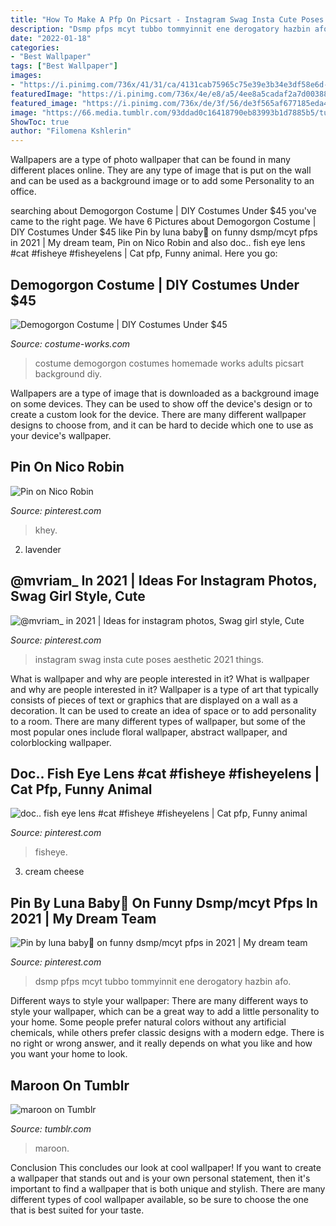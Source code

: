 ```yaml
---
title: "How To Make A Pfp On Picsart - Instagram Swag Insta Cute Poses Aesthetic 2021 Things"
description: "Dsmp pfps mcyt tubbo tommyinnit ene derogatory hazbin afo"
date: "2022-01-18"
categories:
- "Best Wallpaper"
tags: ["Best Wallpaper"]
images:
- "https://i.pinimg.com/736x/41/31/ca/4131cab75965c75e39e3b34e3df58e6d--lens-fish.jpg"
featuredImage: "https://i.pinimg.com/736x/4e/e8/a5/4ee8a5cadaf2a7d003885e921dafdf2d.jpg"
featured_image: "https://i.pinimg.com/736x/de/3f/56/de3f565af677185eda4d70e21f0e2c52.jpg"
image: "https://66.media.tumblr.com/93ddad0c16418790eb83993b1d7885b5/tumblr_o64kwzM8OS1vpzi3qo1_500.jpg"
ShowToc: true
author: "Filomena Kshlerin"
---
```





Wallpapers are a type of photo wallpaper that can be found in many different places online. They are any type of image that is put on the wall and can be used as a background image or to add some Personality to an office.

	

		
searching about Demogorgon Costume | DIY Costumes Under $45 you've came to the right page. We have 6 Pictures about Demogorgon Costume | DIY Costumes Under $45 like Pin by luna baby🖤 on funny dsmp/mcyt pfps in 2021 | My dream team, Pin on Nico Robin and also doc.. fish eye lens #cat #fisheye #fisheyelens | Cat pfp, Funny animal. Here you go:
		
    
## Demogorgon Costume | DIY Costumes Under $45

<img loading=lazy src="https://photos.costume-works.com/full/demogorgon7.jpg" onerror="this.onerror=null;this.src='https://tse2.mm.bing.net/th?id=OIP.4GbupukZSV133gmMctVD9AHaLE&amp;pid=15.1';" alt="Demogorgon Costume | DIY Costumes Under $45">

_Source: costume-works.com_

>costume demogorgon costumes homemade works adults picsart background diy. 

	

Wallpapers are a type of image that is downloaded as a background image on some devices. They can be used to show off the device's design or to create a custom look for the device. There are many different wallpaper designs to choose from, and it can be hard to decide which one to use as your device's wallpaper.

    
## Pin On Nico Robin

<img loading=lazy src="https://i.pinimg.com/736x/de/3f/56/de3f565af677185eda4d70e21f0e2c52.jpg" onerror="this.onerror=null;this.src='https://tse1.mm.bing.net/th?id=OIP.JQZ1QV2epGuVmTbE3TmkiAHaEK&amp;pid=15.1';" alt="Pin on Nico Robin">

_Source: pinterest.com_

>khey. 

	

2. lavender 

    
## @mvriam_ In 2021 | Ideas For Instagram Photos, Swag Girl Style, Cute

<img loading=lazy src="https://i.pinimg.com/736x/dc/0a/c3/dc0ac38e8bd277ebdbfcd8845fdb673f.jpg" onerror="this.onerror=null;this.src='https://tse1.mm.bing.net/th?id=OIP.-DYDAsifZS_m7HHs8-g1vwHaNK&amp;pid=15.1';" alt="@mvriam_ in 2021 | Ideas for instagram photos, Swag girl style, Cute">

_Source: pinterest.com_

>instagram swag insta cute poses aesthetic 2021 things. 

	

What is wallpaper and why are people interested in it?
What is wallpaper and why are people interested in it?
Wallpaper is a type of art that typically consists of pieces of text or graphics that are displayed on a wall as a decoration. It can be used to create an idea of space or to add personality to a room. There are many different types of wallpaper, but some of the most popular ones include floral wallpaper, abstract wallpaper, and colorblocking wallpaper.

    
## Doc.. Fish Eye Lens #cat #fisheye #fisheyelens | Cat Pfp, Funny Animal

<img loading=lazy src="https://i.pinimg.com/736x/41/31/ca/4131cab75965c75e39e3b34e3df58e6d--lens-fish.jpg" onerror="this.onerror=null;this.src='https://tse3.mm.bing.net/th?id=OIP.7vUFjnkfT1qwByxThQqspQHaJ3&amp;pid=15.1';" alt="doc.. fish eye lens #cat #fisheye #fisheyelens | Cat pfp, Funny animal">

_Source: pinterest.com_

>fisheye. 

	

3. cream cheese 

    
## Pin By Luna Baby🖤 On Funny Dsmp/mcyt Pfps In 2021 | My Dream Team

<img loading=lazy src="https://i.pinimg.com/736x/4e/e8/a5/4ee8a5cadaf2a7d003885e921dafdf2d.jpg" onerror="this.onerror=null;this.src='https://tse2.mm.bing.net/th?id=OIP.J8IR-Zz0H38ZbhrEV1tOFgAAAA&amp;pid=15.1';" alt="Pin by luna baby🖤 on funny dsmp/mcyt pfps in 2021 | My dream team">

_Source: pinterest.com_

>dsmp pfps mcyt tubbo tommyinnit ene derogatory hazbin afo. 

	

Different ways to style your wallpaper:
There are many different ways to style your wallpaper, which can be a great way to add a little personality to your home. Some people prefer natural colors without any artificial chemicals, while others prefer classic designs with a modern edge. There is no right or wrong answer, and it really depends on what you like and how you want your home to look.

    
## Maroon On Tumblr

<img loading=lazy src="https://66.media.tumblr.com/93ddad0c16418790eb83993b1d7885b5/tumblr_o64kwzM8OS1vpzi3qo1_500.jpg" onerror="this.onerror=null;this.src='https://tse2.mm.bing.net/th?id=OIP.SzHl7EBEqkaDarwezQzpqgHaJ4&amp;pid=15.1';" alt="maroon on Tumblr">

_Source: tumblr.com_

>maroon. 

	

Conclusion
This concludes our look at cool wallpaper! If you want to create a wallpaper that stands out and is your own personal statement, then it's important to find a wallpaper that is both unique and stylish. There are many different types of cool wallpaper available, so be sure to choose the one that is best suited for your taste.

